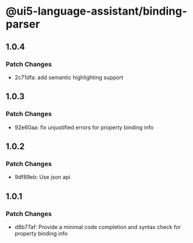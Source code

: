 # @ui5-language-assistant/binding-parser

## 1.0.4

### Patch Changes

- 2c71dfa: add semantic highlighting support

## 1.0.3

### Patch Changes

- 92e60aa: fix unjustified errors for property binding info

## 1.0.2

### Patch Changes

- 9df89eb: Use json api

## 1.0.1

### Patch Changes

- d8b77af: Provide a minimal code completion and syntax check for property binding info

